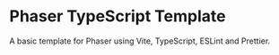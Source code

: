 # Phaser TypeScript Template

A basic template for Phaser using Vite, TypeScript, ESLint and Prettier.
